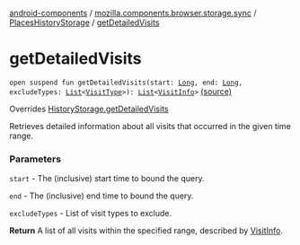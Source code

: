[android-components](../../index.md) / [mozilla.components.browser.storage.sync](../index.md) / [PlacesHistoryStorage](index.md) / [getDetailedVisits](./get-detailed-visits.md)

# getDetailedVisits

`open suspend fun getDetailedVisits(start: `[`Long`](https://kotlinlang.org/api/latest/jvm/stdlib/kotlin/-long/index.html)`, end: `[`Long`](https://kotlinlang.org/api/latest/jvm/stdlib/kotlin/-long/index.html)`, excludeTypes: `[`List`](https://kotlinlang.org/api/latest/jvm/stdlib/kotlin.collections/-list/index.html)`<`[`VisitType`](../../mozilla.components.concept.storage/-visit-type/index.md)`>): `[`List`](https://kotlinlang.org/api/latest/jvm/stdlib/kotlin.collections/-list/index.html)`<`[`VisitInfo`](../../mozilla.components.concept.storage/-visit-info/index.md)`>` [(source)](https://github.com/mozilla-mobile/android-components/blob/master/components/browser/storage-sync/src/main/java/mozilla/components/browser/storage/sync/PlacesHistoryStorage.kt#L75)

Overrides [HistoryStorage.getDetailedVisits](../../mozilla.components.concept.storage/-history-storage/get-detailed-visits.md)

Retrieves detailed information about all visits that occurred in the given time range.

### Parameters

`start` - The (inclusive) start time to bound the query.

`end` - The (inclusive) end time to bound the query.

`excludeTypes` - List of visit types to exclude.

**Return**
A list of all visits within the specified range, described by [VisitInfo](../../mozilla.components.concept.storage/-visit-info/index.md).

